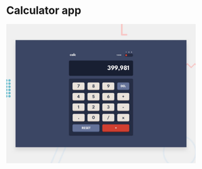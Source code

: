 # Calculator app

![Design preview for the Calculator app coding challenge](./design/desktop-preview.jpg)
